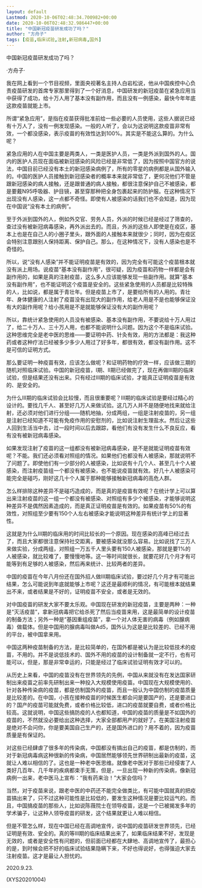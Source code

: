 ```yaml
---
layout: default
Lastmod: 2020-10-06T02:48:34.700982+00:00
date: 2020-10-06T02:48:32.986447+00:00
title: "中国新冠疫苗研发成功了吗？"
author: "方舟子"
tags: [疫苗,临床试验,注射,新冠病毒,国外]
---
```


中国新冠疫苗研发成功了吗？

·方舟子·

我在网上看到一个节目视频，里面央视著名主持人白岩松说，他从中国疾控中心负责疫苗研发的首席专家那里得到了一个好消息，中国研发的新冠疫苗在紧急应用当中获得了成功，给十万人用了基本没有副作用，而且没有一例感染，最快今年年底这款疫苗就能上市。

所谓“紧急应用”，是指在疫苗获得批准前给一些必要的人员使用，这些人据说已经有十万人了，没有一例发现感染。一般的人听了，会以为这说明这款疫苗非常有效，一个都没感染，表示疫苗的有效性达到100%。其实是不能这么算的。为什么呢？

紧急应用的人在中国主要是两类人，一类是医护人员，一类是外派到国外的人。国内的医护人员现在面临被新冠感染的风险已经是非常低了，因为按照中国官方的说法，中国目前已经没有本土的新冠感染病例了，所有的零星的病例都是从国外输入的。中国的医护人员接触到新冠感染者的概率本来就非常低了，更何况他们不管是跟新冠感染的病人接触，还是跟普通的病人接触，都很注意保护自己不被感染，都是要戴N95呼吸器、护目镜，甚至穿那种把全身包裹起来的防护服。在这种情况下出现没有人感染，这一点都不奇怪。即使有人被感染的话我们也不会知道，因为现在中国说“没有本土的病例”。

至于外派到国外的人，例如外交官、劳务人员，外派的时候已经是经过了筛查的，查过没有被新冠病毒感染，再外派出去的。而且，外派的这些人即使是在疫区，基本上也是在自己人的小圈子里头，跟外面的人接触本来就很少；同时，因为在疫区会特别注意跟别人保持距离、保护自己。那么，在这种情况下，没有人感染也是不奇怪的。

所以，说“没有人感染”并不能证明疫苗是有效的，因为完全有可能这个疫苗根本就没有派上用场。说疫苗“基本没有副作用”，很可疑，因为疫苗和药物一样都是会有副作用的，如果是真的注射疫苗，这么多人应该能够发现一些副作用。就算“基本没有副作用”，也不能证明这个疫苗是安全的。这些紧急使用的人员都是比较特殊的人，比如说，都是属于青壮年。但是疫苗上市了，是要给所有的人用的。青壮年、身体健康的人注射了疫苗没有出现大的副作用，给老人用是不是也能够保证没有大的副作用呢？给小孩用是不是就能够保证没有大的副作用呢？

所以，靠统计紧急使用的人员没有被感染、基本没有副作用，不要说给十万人用过了，给二十万人、三十万人用，也都不能说明什么问题。因为这个不是临床试验。这种思维完全是老中医的思维——要证明中药、针灸有效，用的方法都是：我这种药或者这种疗法已经被多少多少人用过了好多年，都很有效，都没有副作用。这不是可信的证明方式。

那么要证明一种疫苗有效，应该怎么做呢？和证明药物的疗效一样，应该做三期的随机对照临床试验。中国的新冠疫苗，I期、II期已经做完了，现在再做III期的临床试验，但是结果还没有出来。只有经过III期的临床试验，才能真正证明疫苗是有效的、是安全的。

为什么III期的临床试验会比较慢，而且很重要呢？III期的临床试验是要经过精心的设计的。要找几千人、甚至好几万人来做试验。这几万人并不是随便地找来就给注射，还必须对他们进行分组——随机地抽，分成两组，一组是注射疫苗的，另一组是注射已经知道不可能有免疫作用的安慰剂的，比如说注射生理盐水。然后让这些人回到生活当中去，过一段时间以后去跟踪，看他们有没有发生什么不良反应，看有没有被新冠病毒感染。

如果发现注射了疫苗的这一组都没有被新冠病毒感染，是不是就能证明疫苗有效呢？不能。我们还必须看对照组的情况。如果他们也都没有人被感染，那就说明不了问题了。即使他们有一少部分的人被感染，比如说有十几个人、甚至几十个人被感染，而注射疫苗组一个都没有被感染，也不能说疫苗就有效。好几十人被感染可能完全是碰巧，刚好这几十个人属于那种能够接触新冠病毒的高危人群。

怎么样排除这种差异不是碰巧造成的，而是真的是疫苗有效呢？在统计学上可以算出来注射疫苗的这一组一个都没有被感染、对照组有多少个被感染，才能够说明这种差异不是偶然因素造成的，而是真正证明疫苗是有效的。如果疫苗有50%的有效性，对照组至少要有150个人左右被感染才能说明这种差异有统计学上的显著性。

这就是为什么III期的临床用的时间比较长的一个原因。现在感染的高峰已经过去了，而且大家都很注意保持社交距离，要被感染就没那么容易。比如说找了三万人来做实验，分成两组，对照组一万五千人里头要有150人被感染，那就是要1%的人被感染，就比较难了，要慢慢地等。这一等时间就很长，就要花好几个月才有可能等到有足够的人被感染，然后再来统计、比较两者的差异。

中国的疫苗在今年八月份还在国外招人做III期临床试验，要过好几个月才有可能出结果，怎么可能说到年底就能够上市呢？这还是最顺利的情况，有可能根本就结果出不来，或者结果是不好的，证明疫苗不安全，或者是无效的。

对中国疫苗的研发大家不要太乐观。中国现在研发的新冠疫苗，主要是两种：一种是“灭活疫苗”，拿新冠病毒把它给杀死了然后当疫苗来用，这是最简单的设计疫苗的制备方法；另外一种是“基因重组疫苗”，拿一个对人体无害的病毒（例如腺病毒）做载体。但是中国用的腺病毒叫做Ad5，国外认为这是是比较差的、已经不用的平台，被中国拿来用。

中国这两种疫苗制备的方法，是比较简单的，在国外都是被认为是比较低技术的疫苗，不用的。并不是说低技术的、国外不用的疫苗的设计制备就一定不行，也有可能可以，但是，那是非常幸运的，只能是经过了临床试验证明有效才可以的。

从历史上来看，中国的疫苗没有在世界领先的先例，中国从来就没有在发达国家研制出来疫苗之前率先研制出来一种投入大规模使用疫苗。中国现在大规模使用的、针对各种传染病的疫苗，都是仿制国外的疫苗，而且一般认为中国仿制的疫苗质量是比较差的。在中国，小孩在接种疫苗的时候医生都会问是要国产的，还是要进口的？国产的疫苗可能就免费，或者价格比较低，进口的疫苗就要自费，或者价格比较高。这就说明，中国这些搞防疫的人也都知道，中国的疫苗的质量是不如国外的疫苗的，不然就没必要给出这种选择，大家全部都用产的就好了。在美国注射疫苗是绝对不会问你，你是要美国自己生产的，还是国外进口的？用不着的，因为疫苗质量是有保证的。

对这些已经肆虐了很多年的传染病，中国都没有搞出自己的疫苗，都是仿制的，而对于新冠病毒病这种很新的传染病，中国居然能够领先世界研制出最新的疫苗，这就让人难以相信的了。这也是一种老中医思维。就像老中医对于那些已经侵害了人类好几百年、几千年的疾病都束手无策，但是，一旦出现一种新的传染病，像新冠病例一出来，老中医马上宣布：“我有药来治！”大家会信吗？

当然，对于疫苗来说，跟老中医的中药还不能完全做类比，有可能中国就真的把疫苗搞出来了，只不过这种可能性是比较低的，要发生这种情况是要比较运气的。而且，中国搞疫苗的那些人，比如说陈薇院士在领导疫苗，这是一个已被揭发多年的学术骗子，让这种人领导疫苗的研发，这个结果就更让人难以相信。

但是不管怎么样，现在中国已经在高调地宣传，说中国的疫苗研发世界领先，已经证明是有效、安全的。真的等III期的临床结果出来了，如果临床结果不好，发现是无效的，或者是安全性有问题的，但前面已经都在大肆地、高调地宣传了，最担心的是，到时候会把不好的临床试验结果隐瞒下来，不好也得说好，也得强迫大家去注射疫苗。这才是最让人担忧的。

2020.9.23.

(XYS20201004)

